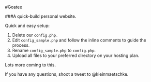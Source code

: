 #Goatee

###A quick-build personal website.    
    
    
Quick and easy setup:    
    
1.  Delete our `config.php.`    
2.	Edit `config_sample.php` and follow the inline comments to guide the process.    
3. Rename `config_sample.php` to `config.php`.    
4. Upload all files to your preferred directory on your hosting plan.    
    
Lots more coming to this.    
    
If you have any questions, shoot a tweet to @kleinmaetschke.
